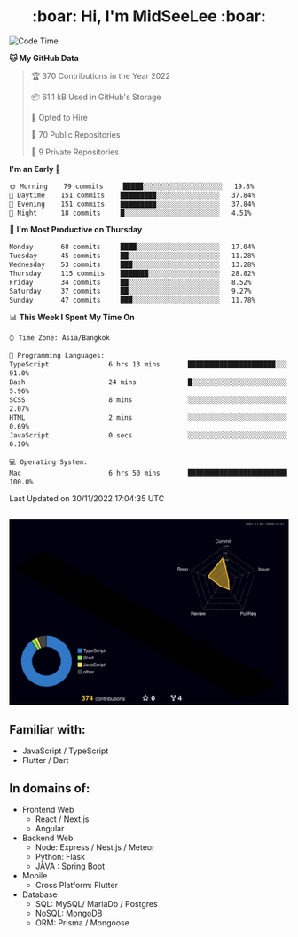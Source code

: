<h1 align="center"> :boar: Hi, I'm MidSeeLee :boar:</h1>
 
<!--START_SECTION:waka-->
![Code Time](http://img.shields.io/badge/Code%20Time-6%20hrs%2050%20mins-blue)

**🐱 My GitHub Data** 

> 🏆 370 Contributions in the Year 2022
 > 
> 📦 61.1 kB Used in GitHub's Storage 
 > 
> 💼 Opted to Hire
 > 
> 📜 70 Public Repositories 
 > 
> 🔑 9 Private Repositories  
 > 
**I'm an Early 🐤** 

```text
🌞 Morning    79 commits     █████░░░░░░░░░░░░░░░░░░░░   19.8% 
🌆 Daytime    151 commits    █████████░░░░░░░░░░░░░░░░   37.84% 
🌃 Evening    151 commits    █████████░░░░░░░░░░░░░░░░   37.84% 
🌙 Night      18 commits     █░░░░░░░░░░░░░░░░░░░░░░░░   4.51%

```
📅 **I'm Most Productive on Thursday** 

```text
Monday       68 commits     ████░░░░░░░░░░░░░░░░░░░░░   17.04% 
Tuesday      45 commits     ██░░░░░░░░░░░░░░░░░░░░░░░   11.28% 
Wednesday    53 commits     ███░░░░░░░░░░░░░░░░░░░░░░   13.28% 
Thursday     115 commits    ███████░░░░░░░░░░░░░░░░░░   28.82% 
Friday       34 commits     ██░░░░░░░░░░░░░░░░░░░░░░░   8.52% 
Saturday     37 commits     ██░░░░░░░░░░░░░░░░░░░░░░░   9.27% 
Sunday       47 commits     ███░░░░░░░░░░░░░░░░░░░░░░   11.78%

```


📊 **This Week I Spent My Time On** 

```text
⌚︎ Time Zone: Asia/Bangkok

💬 Programming Languages: 
TypeScript               6 hrs 13 mins       ██████████████████████░░░   91.0% 
Bash                     24 mins             █░░░░░░░░░░░░░░░░░░░░░░░░   5.96% 
SCSS                     8 mins              ░░░░░░░░░░░░░░░░░░░░░░░░░   2.07% 
HTML                     2 mins              ░░░░░░░░░░░░░░░░░░░░░░░░░   0.69% 
JavaScript               0 secs              ░░░░░░░░░░░░░░░░░░░░░░░░░   0.19%

💻 Operating System: 
Mac                      6 hrs 50 mins       █████████████████████████   100.0%

```


 Last Updated on 30/11/2022 17:04:35 UTC
<!--END_SECTION:waka-->

##

![](./profile-3d-contrib/profile-night-rainbow.svg)

## Familiar with:
- JavaScript / TypeScript
- Flutter / Dart

## In domains of:
- Frontend Web
  - React / Next.js
  - Angular
- Backend Web
  - Node: Express / Nest.js / Meteor
  - Python: Flask
  - JAVA : Spring Boot
- Mobile
  - Cross Platform: Flutter
- Database
  - SQL: MySQL/ MariaDb / Postgres
  - NoSQL: MongoDB
  - ORM: Prisma / Mongoose
